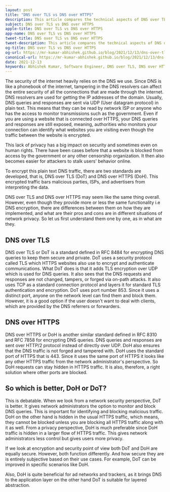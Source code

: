 ```yaml
---
layout: post
title: "DNS over TLS vs DNS over HTTPS"
description: This article compares the technical aspects of DNS over TLS and DNS over HTTPS. It weighs pros and cons of both and compares which is suitable in which scenario.
subject: DNS over TLS vs DNS over HTTPS
apple-title: DNS over TLS vs DNS over HTTPS
app-name: DNS over TLS vs DNS over HTTPS
tweet-title: DNS over TLS vs DNS over HTTPS
tweet-description: This article compares the technical aspects of DNS over TLS and DNS over HTTPS. It weighs pros and cons of both and compares which is suitable in which scenario.
og-title: DNS over TLS vs DNS over HTTPS
og-url: https://mr-kumar-abhishek.github.io/blog/2021/12/13/dns-over-tls-vs-dns-over-https
canonical-url: https://mr-kumar-abhishek.github.io/blog/2021/12/13/dns-over-tls-vs-dns-over-https
date: 2021-12-13
keywords: Abhishek Kumar, Software Engineer, DNS over TLS, DNS over HTTPS, DoT, DoH, network, security, networking, DNS
---
```


The security of the internet heavily relies on the DNS we use. Since DNS is like a phonebook of the internet, tampering in the DNS resolvers can affect the entire security of all the connections that are made through the internet. DNS resolvers are used for getting the IP addresses of the domain. Usually, DNS queries and responses are sent via UDP (User datagram protocol) in plain text. This means that they can be read by network ISP or anyone who has the access to monitor transmissions such as the government. Even if you are using a website that is connected over HTTPS, your DNS queries and responses are still exposed, meaning, authorities who monitors your connection can identify what websites you are visiting even though the traffic between the website is encrypted. 

This lack of privacy has a big impact on security and sometimes even on human rights. There have been cases before that a website is blocked from access by the government or any other censorship organization.  It then also becomes easier for attackers to stalk users' behavior online. 

To encrypt this plain text DNS traffic, there are two standards are developed, that is, DNS over TLS (DoT) and DNS over HTTPS (DoH). This encrypted traffic bars malicious parties, ISPs, and advertisers from interpreting the data. 

DNS over TLS and DNS over HTTPS may seem like the same thing overall. However, even though they provide more or less the same functionality i.e DNS encryption, there are differences between them on how they are implemented, and what are their pros and cons are in different situations of network privacy. So let us first understand them one by one, as in what are they.

## DNS over TLS

DNS over TLS or DoT is a standard defined in RFC 8484 for encrypting DNS queries to keep them secure and private. DoT uses a security protocol called TLS which HTTPS websites also use to encrypt and authenticate communications. What DoT does is that it adds TLS encryption over UDP which is used for DNS queries. It also sees that the DNS requests and responses are not changed, tampers, or forged via on-path attacks. It also uses TCP as a standard connection protocol and layers it for standard TLS authentication and encryption. DoT uses port number 853. Since it uses a distinct port, anyone on the network level can find them and block them. However, it is a good option if the user doesn't want to deal with clients, which are provided by the DNS referrers or forwarders.

## DNS over HTTPS

DNS over HTTPS or DoH is another similar standard defined in RFC 8310 and RFC 7858 for encrypting DNS queries. DNS queries and responses are sent over HTTP/2 protocol instead of directly over UDP. DoH also ensures that the DNS traffic is not forged and tampered with. DoH uses the standard port of HTTPS  that is 443. Since it uses the same port of HTTPS it looks like any other HTTPS traffic from the network administrator's perspective. So DoH requests can stay hidden in HTTPS traffic. It is also, therefore, a right solution where other ports are blocked.

## So which is better, DoH or DoT?

This is debatable. When we look from a network security perspective, DoT is better. It gives network administrators the option to monitor and block DNS queries. This is important for identifying and blocking malicious traffic. DoH on the other hand is hidden in the usual HTTPS traffic, which means, they cannot be blocked unless you are blocking all HTTPS traffic along with it as well.  From a privacy perspective, DoH is much preferable since DoH traffic is hidden in a larger flow of HTTPS traffic. This gives network administrators less control but gives users more privacy.

If we look at encryption and security point of view both DoT and DoH are equally secure. However, both function differently. And how secure they are is entirely subjective based on their use cases. For example, DoT can be improved in specific scenarios like DoH.

Also, DoH is quite beneficial for ad networks and trackers, as it brings DNS to the application layer on the other hand DoT is suitable for layered abstraction.


